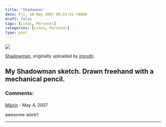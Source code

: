 ```yaml
---
title: 'Shadowman'
date: Fri, 18 May 2007 00:53:41 +0000
draft: false
tags: [Linux, Personal]
categories: [Linux, Personal]
type: post
---
```


[![](http://farm1.static.flickr.com/207/502733441_7e6bb910a4.jpg)](http://www.flickr.com/photos/jmrodri/502733441/ "photo sharing")

[Shadowman](http://www.flickr.com/photos/jmrodri/502733441/), originally uploaded by [jmrodri](http://www.flickr.com/people/jmrodri/).

My Shadowman sketch. Drawn freehand with a mechanical pencil.
---
### Comments:
####
[Máirín](http://mihmo.livejournal.com/ "mairin@gmail.com") - <time datetime="2007-05-17 23:18:58">May 4, 2007</time>

awesome work!!
<hr />
